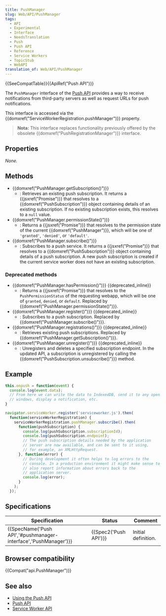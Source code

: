 ```yaml
---
title: PushManager
slug: Web/API/PushManager
tags:
  - API
  - Experimental
  - Interface
  - NeedsTranslation
  - Push
  - Push API
  - Reference
  - Service Workers
  - TopicStub
  - WebAPI
translation_of: Web/API/PushManager
---
```


{{SeeCompatTable}}{{ApiRef("Push API")}}

The `PushManager` interface of the [Push API](/es/docs/Web/API/Push_API) provides a way to receive notifications from third-party servers as well as request URLs for push notifications.

This interface is accessed via the {{domxref("ServiceWorkerRegistration.pushManager")}} property.

> **Nota:** This interface replaces functionality previously offered by the obsolete {{domxref("PushRegistrationManager")}} interface.

## Properties

_None._

## Methods

- {{domxref("PushManager.getSubscription()")}}
  - : Retrieves an existing push subscription. It returns a {{jsxref("Promise")}} that resolves to a {{domxref("PushSubscription")}} object containing details of an existing subscription. If no existing subscription exists, this resolves to a `null` value.
- {{domxref("PushManager.permissionState()")}}
  - : Returns a {{jsxref("Promise")}} that resolves to the permission state of the current {{domxref("PushManager")}}, which will be one of `'granted'`, `'denied'`, or `'default'`.
- {{domxref("PushManager.subscribe()")}}
  - : Subscribes to a push service. It returns a {{jsxref("Promise")}} that resolves to a {{domxref("PushSubscription")}} object containing details of a push subscription. A new push subscription is created if the current service worker does not have an existing subscription.

### Deprecated methods

- {{domxref("PushManager.hasPermission()")}} {{deprecated_inline}}
  - : Returns a {{jsxref("Promise")}} that resolves to the `PushPermissionStatus` of the requesting webapp, which will be one of `granted`, `denied`, or `default`. Replaced by {{domxref("PushManager.permissionState()")}}.
- {{domxref("PushManager.register()")}} {{deprecated_inline}}
  - : Subscribes to a push subscription. Replaced by {{domxref("PushManager.subscribe()")}}.
- {{domxref("PushManager.registrations()")}} {{deprecated_inline}}
  - : Retrieves existing push subscriptions. Replaced by {{domxref("PushManager.getSubscription()")}}.
- {{domxref("PushManager.unregister()")}} {{deprecated_inline}}
  - : Unregisters and deletes a specified subscription endpoint. In the updated API, a subscription is unregistered by calling the {{domxref("PushSubscription.unsubscribe()")}} method.

## Example

```js
this.onpush = function(event) {
  console.log(event.data);
  // From here we can write the data to IndexedDB, send it to any open
  // windows, display a notification, etc.
}

navigator.serviceWorker.register('serviceworker.js').then(
  function(serviceWorkerRegistration) {
    serviceWorkerRegistration.pushManager.subscribe().then(
      function(pushSubscription) {
        console.log(pushSubscription.subscriptionId);
        console.log(pushSubscription.endpoint);
        // The push subscription details needed by the application
        // server are now available, and can be sent to it using,
        // for example, an XMLHttpRequest.
      }, function(error) {
        // During development it often helps to log errors to the
        // console. In a production environment it might make sense to
        // also report information about errors back to the
        // application server.
        console.log(error);
      }
    );
  });
```

## Specifications

| Specification                                                                        | Status                       | Comment             |
| ------------------------------------------------------------------------------------ | ---------------------------- | ------------------- |
| {{SpecName('Push API','#pushmanager-interface','PushManager')}} | {{Spec2('Push API')}} | Initial definition. |

## Browser compatibility

{{Compat("api.PushManager")}}

## See also

- [Using the Push API](/es/docs/Web/API/Push_API/Using_the_Push_API)
- [Push API](/es/docs/Web/API/Push_API)
- [Service Worker API](/es/docs/Web/API/Service_Worker_API)
